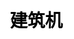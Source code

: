 ---
title: 建筑机
layout: fruit_slot/fruit_slot_general
description: 在线免费的建筑机游戏，快来看看你的运气如何.
js: ["js/game/fruit_slot/building_slot.js"]
css: ["css/game/fruit_slot/fruit_slot.css"]
---